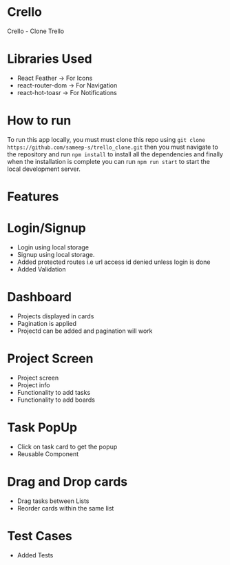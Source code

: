 # Crello
Crello - Clone Trello

# Libraries Used
<ul>
<li>React Feather -> For Icons</li>
<li>react-router-dom -> For Navigation</li>
<li>react-hot-toasr -> For Notifications</li>
</ul>

# How to run
To run this app locally, you must must clone this repo using ```git clone https://github.com/sameep-s/trello_clone.git``` then you must navigate to the repository and run ```npm install``` to install all the dependencies and finally when the installation is complete you can run ```npm run start``` to start the local development server.

# Features

# Login/Signup
<ul>
<li>Login using local storage</li>
<li>Signup using local storage.</li>
<li>Added protected routes i.e url access id denied unless login is done</li>
<li>Added Validation</li>
</ul>

# Dashboard
<ul>
<li>Projects displayed in cards</li>
<li>Pagination is applied</li>
<li>Projectd can be added and pagination will work</li>
</ul>

# Project Screen
<ul>
<li>Project screen</li>
<li>Project info</li>
<li>Functionality to add tasks</li>
<li>Functionality to add boards</li>
</ul>

# Task PopUp
<ul>
<li>Click on task card to get the popup </li>
<li>Reusable Component</li>
</ul>

# Drag and Drop cards
<ul>
<li>Drag tasks between Lists</li>
<li>Reorder cards within the same list</li>
</ul>

# Test Cases
<ul>
<li>Added Tests</li>
</ul>
